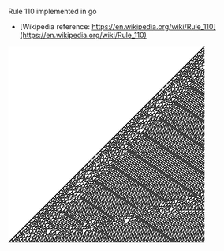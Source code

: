 Rule 110 implemented in go 

- [Wikipedia reference: https://en.wikipedia.org/wiki/Rule_110](https://en.wikipedia.org/wiki/Rule_110)

![example](./final.png)
